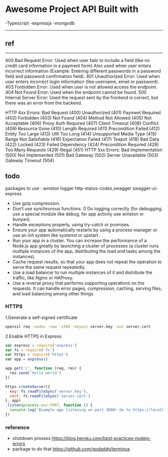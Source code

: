 # Awesome Project API Built with

-Typescript
-expressjs
-mongodb

---

## ref

---

400 Bad Request Error:
Used when user fails to include a field (like no credit card information in a payment form)
Also used when user enters incorrect information (Example: Entering different passwords in a password field and password confirmation field).
401 Unauthorized Error: Used when user enters incorrect login information (like username, email or password).
403 Forbidden Error: Used when user is not allowed access the endpoint.
404 Not Found Error: Used when the endpoint cannot be found.
500 Internal Server Error: Used the request sent by the frontend is correct, but there was an error from the backend.

HTTP 4xx Errors:
Bad Request (400)
Unauthorized (401)
Payment Required (402)
Forbidden (403)
Not Found (404)
Method Not Allowed (405)
Not Acceptable (406)
Proxy Auth Required (407)
Client Timeout (408)
Conflict (409)
Resource Gone (410)
Length Required (411)
Precondition Failed (412)
Entity Too Large (413)
URI Too Long (414)
Unsupported Media Type (415)
Range Not Satisfiable (416)
Expectation Failed (417)
Teapot (418)
Bad Data (422)
Locked (423)
Failed Dependency (424)
Precondition Required (428)
Too Many Requests (429)
Illegal (451)
HTTP 5xx Errors:
Bad Implementation (500)
Not Implemented (501)
Bad Gateway (502)
Server Unavailable (503)
Gateway Timeout (504)

## todo

<!-- TODO -->

packages to use : winston logger http-status-codes,swagger swagger-ui-express

- Use gzip compression.
- Don’t use synchronous functions.
0 Do logging correctly (for debugging, use a special module like debug, for app activity use winston or bunyan).
- Handle exceptions properly, using try-catch or promises.
- Ensure your app automatically restarts by using a process manager or use an init system like systemd or upstart.
- Run your app in a cluster. You can increase the performance of a Node.js app greatly by launching a cluster of processes (a cluster runs multiple instances of the app, distributing the load and tasks among the instances).
- Cache request results, so that your app does not repeat the operation to serve the same request repeatedly.
- Use a load balancer to run multiple instances of it and distribute the traffic, like Nginx or HAProxy.
- Use a reverse proxy that performs supporting operations on the requests. It can handle error pages, compression, caching, serving files, and load balancing among other things.

### HTTPS

1.Generate a self-signed certificate

```bash
openssl req -nodes -new -x509 -keyout server.key -out server.cert

```

2.Enable HTTPS in Express

```javascript
var express = require('express')
var fs = require('fs')
var https = require('https')
var app = express()

app.get('/', function (req, res) {
  res.send('hello world')
})

https.createServer({
  key: fs.readFileSync('server.key'),
  cert: fs.readFileSync('server.cert')
}, app)
.listen(process.env.PORT, function () {
  console.log('Example app listening on port 3000! Go to https://localhost:3000/')
})

```

### reference

- shutdown prosses <https://blog.heroku.com/best-practices-nodejs-errors>
- package to do that <https://github.com/godaddy/terminus>
